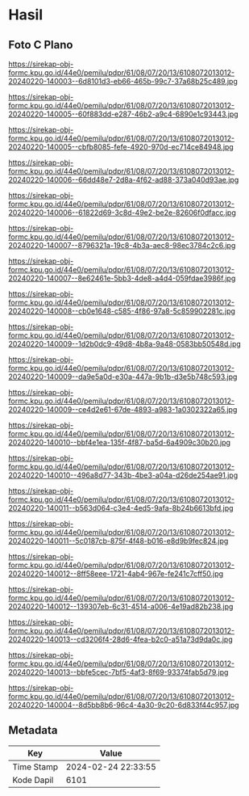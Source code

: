 # Hasil

## Foto C Plano

https://sirekap-obj-formc.kpu.go.id/44e0/pemilu/pdpr/61/08/07/20/13/6108072013012-20240220-140003--6d8101d3-eb66-465b-99c7-37a68b25c489.jpg

https://sirekap-obj-formc.kpu.go.id/44e0/pemilu/pdpr/61/08/07/20/13/6108072013012-20240220-140005--60f883dd-e287-46b2-a9c4-6890e1c93443.jpg

https://sirekap-obj-formc.kpu.go.id/44e0/pemilu/pdpr/61/08/07/20/13/6108072013012-20240220-140005--cbfb8085-fefe-4920-970d-ec714ce84948.jpg

https://sirekap-obj-formc.kpu.go.id/44e0/pemilu/pdpr/61/08/07/20/13/6108072013012-20240220-140006--66dd48e7-2d8a-4f62-ad88-373a040d93ae.jpg

https://sirekap-obj-formc.kpu.go.id/44e0/pemilu/pdpr/61/08/07/20/13/6108072013012-20240220-140006--61822d69-3c8d-49e2-be2e-82606f0dfacc.jpg

https://sirekap-obj-formc.kpu.go.id/44e0/pemilu/pdpr/61/08/07/20/13/6108072013012-20240220-140007--8796321a-19c8-4b3a-aec8-98ec3784c2c6.jpg

https://sirekap-obj-formc.kpu.go.id/44e0/pemilu/pdpr/61/08/07/20/13/6108072013012-20240220-140007--8e62461e-5bb3-4de8-a4d4-059fdae3986f.jpg

https://sirekap-obj-formc.kpu.go.id/44e0/pemilu/pdpr/61/08/07/20/13/6108072013012-20240220-140008--cb0e1648-c585-4f86-97a8-5c859902281c.jpg

https://sirekap-obj-formc.kpu.go.id/44e0/pemilu/pdpr/61/08/07/20/13/6108072013012-20240220-140009--1d2b0dc9-49d8-4b8a-9a48-0583bb50548d.jpg

https://sirekap-obj-formc.kpu.go.id/44e0/pemilu/pdpr/61/08/07/20/13/6108072013012-20240220-140009--da9e5a0d-e30a-447a-9b1b-d3e5b748c593.jpg

https://sirekap-obj-formc.kpu.go.id/44e0/pemilu/pdpr/61/08/07/20/13/6108072013012-20240220-140009--ce4d2e61-67de-4893-a983-1a0302322a65.jpg

https://sirekap-obj-formc.kpu.go.id/44e0/pemilu/pdpr/61/08/07/20/13/6108072013012-20240220-140010--bbf4e1ea-135f-4f87-ba5d-6a4909c30b20.jpg

https://sirekap-obj-formc.kpu.go.id/44e0/pemilu/pdpr/61/08/07/20/13/6108072013012-20240220-140010--496a8d77-343b-4be3-a04a-d26de254ae91.jpg

https://sirekap-obj-formc.kpu.go.id/44e0/pemilu/pdpr/61/08/07/20/13/6108072013012-20240220-140011--b563d064-c3e4-4ed5-9afa-8b24b6613bfd.jpg

https://sirekap-obj-formc.kpu.go.id/44e0/pemilu/pdpr/61/08/07/20/13/6108072013012-20240220-140011--5c0187cb-875f-4f48-b016-e8d9b9fec824.jpg

https://sirekap-obj-formc.kpu.go.id/44e0/pemilu/pdpr/61/08/07/20/13/6108072013012-20240220-140012--8ff58eee-1721-4ab4-967e-fe241c7cff50.jpg

https://sirekap-obj-formc.kpu.go.id/44e0/pemilu/pdpr/61/08/07/20/13/6108072013012-20240220-140012--139307eb-6c31-4514-a006-4e19ad82b238.jpg

https://sirekap-obj-formc.kpu.go.id/44e0/pemilu/pdpr/61/08/07/20/13/6108072013012-20240220-140013--cd3206f4-28d6-4fea-b2c0-a51a73d9da0c.jpg

https://sirekap-obj-formc.kpu.go.id/44e0/pemilu/pdpr/61/08/07/20/13/6108072013012-20240220-140013--bbfe5cec-7bf5-4af3-8f69-93374fab5d79.jpg

https://sirekap-obj-formc.kpu.go.id/44e0/pemilu/pdpr/61/08/07/20/13/6108072013012-20240220-140004--8d5bb8b6-96c4-4a30-9c20-6d833f44c957.jpg


## Metadata

| Key        | Value               |
| ---------- | ------------------- |
| Time Stamp | 2024-02-24 22:33:55 |
| Kode Dapil | 6101                |



